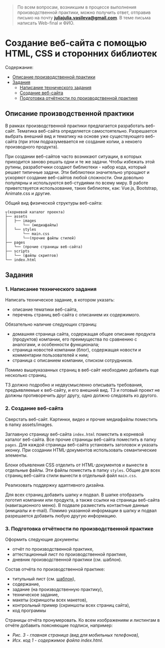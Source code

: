 > По всем вопросам, возникшим в процессе выполнения производственной практики, можно получить ответ,
отправив письмо на почту **[juliajulia.vasileva@gmail.com](juliajulia.vasileva@gmail.com)**. В теме письма написать Web-final и ФИО.

# Создание веб-сайта с помощью HTML, CSS и сторонних библиотек

Содержание:
* [Описание производственной практики](#Описание-производственной-практики)
* [Задания](#задания)
    * [Написание технического задания](##Написание-технического-задания)
    * [Создание веб-сайта](##Создание-веб-сайта)
    * [Подготовка отчётности по производственной практике](##Подготовка-отчётности-по-производственной-практике)


## Описание производственной практики
В рамках производственной практики предлагается разработать веб-сайт.
Тематика веб-сайта определяется самостоятельно.
Разрешается выбрать внешний вид и тематику на основе уже существующего веб-сайта
(при этом подразумевается не создание копии, а некоего производного продукта).

При создании веб-сайтов часто возникают ситуации, в которых приходится заново решать одни и те же задачи. 
Чтобы избежать этой рутины, разработчики создают библиотеки - набор кода, который решает типичные задачи.
Эти библиотеки значительно упрощают и ускоряют создание веб-сайтов любой сложности. 
Они довольно популярны и используются веб-студиями по всему миру.
В работе приветствуется использование, таких библиотек, как: Vue.js, Bootstrap, Animate.css и другие.

Общий вид физической структуры веб-сайта:

```
┬(корневой каталог проекта)
├── assets
│   ├── images
│       └── (медиафайлы)
│   └── styles
│       └── main.css
│       └──(прочие файлы стилей)
├── pages
│   └── (прочие страницы веб-сайта)
├── scripts
│   └── (файлы скриптов)
└── index.html
```

## Задания

### 1. Написание технического задания

Написать техническое задание, в котором указать:

- описание тематики веб-сайта,
- перечень страниц веб-сайта с описанием их содержимого.

Обязательно наличие следующих страниц:

- домашняя страница сайта, содержащая общее описание продукта (продуктов) компании, его преимущества по сравнению с аналогами, и особенности функционала;
- страница новостей компании (блог), содержащая новости и комментарии пользователей к ним;
- страница с описанием компании, списком сотрудников.

Помимо вышеуказанных страниц в веб-сайт необходимо добавить еще несколько страниц.

ТЗ должно подробно и недвусмысленно описывать требования, предъявляемые к веб-сайту, и его внешний вид. 
ТЗ и готовый проект не должны противоречить друг другу, одно должно следовать из другого.

### 2. Создание веб-сайта

Сверстать веб-сайт.
Картинки, видео и прочие медиафайлы поместить в папку assets/images.

Заглавную страницу веб-сайта `index.html` поместить в корневой каталог веб-сайта. Все прочие страницы веб-сайта поместить в папку `pages`. 
Для каждой страницы веб-сайта установить заголовок и указать иконку.
При создании HTML-документов использовать семантические элементы.

Блоки объявления CSS отделить от HTML-документов и вынести в отдельные файлы. Эти файлы поместить в папку `styles`. 
Общие для всех страниц веб-сайта стили вынести в отдельный файл `main.css`.

Реализовать поддержку адаптивного дизайна.

Для всех страниц добавить шапку и подвал. В шапке отобразить логотип компании или продукта, а также ссылки на страницы веб-сайта (навигационного меню). 
В подвале разместить контактные данные (инициалы и e-mail). Помимо указанной информации в шапку и подвал разрешается добавить любую другую информацию.


### 3. Подготовка отчётности по производственной практике
Оформить следующие документы:

- отчёт по производственной практике,
- аттестационный лист по производственной практике,
- дневник производственной практики (см. шаблон).

Состав отчёта по производственной практике:

- титульный лист (см. [шаблон](https://docs.google.com/document/d/1QeA-_5Lopt79KRXSqEKAM_whYUzU-1JwPBz6PRzPelQ/edit?usp=sharing)),
- содержание,
- задание (на производственную практику),
- техническое задание,
- макеты (скриншоты всех макетов),
- контрольный пример (скриншоты всех страниц сайта),
- код программы

Страницы отчёта пронумеровать. Ко всем изображениям и листингам в отчёте добавить поясняющие подписи, например:

- *Рис. 3 - главная страница (вид для мобильных телефонов),*
- *Исх. код 1 - содержимое файла index.html.*
